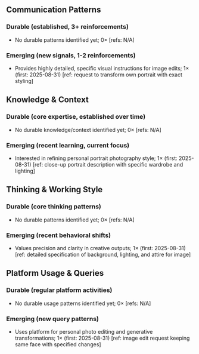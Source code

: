 ## Communication Patterns
### Durable (established, 3+ reinforcements)
- No durable patterns identified yet; 0× [refs: N/A]

### Emerging (new signals, 1-2 reinforcements)
- Provides highly detailed, specific visual instructions for image edits; 1× (first: 2025-08-31) [ref: request to transform own portrait with exact styling]

## Knowledge & Context
### Durable (core expertise, established over time)
- No durable knowledge/context identified yet; 0× [refs: N/A]

### Emerging (recent learning, current focus)
- Interested in refining personal portrait photography style; 1× (first: 2025-08-31) [ref: close-up portrait description with specific wardrobe and lighting]

## Thinking & Working Style
### Durable (core thinking patterns)
- No durable patterns identified yet; 0× [refs: N/A]

### Emerging (recent behavioral shifts)
- Values precision and clarity in creative outputs; 1× (first: 2025-08-31) [ref: detailed specification of background, lighting, and attire for image]

## Platform Usage & Queries
### Durable (regular platform activities)
- No durable usage patterns identified yet; 0× [refs: N/A]

### Emerging (new query patterns)
- Uses platform for personal photo editing and generative transformations; 1× (first: 2025-08-31) [ref: image edit request keeping same face with specified changes]
